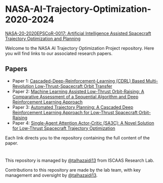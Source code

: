 # NASA-AI-Trajectory-Optimization-2020-2024
[NASA-20-2020EPSCoR-0017: Artificial Intelligence Assisted Spacecraft Trajectory Optimization and Planning](https://iscaaslab.com/artificial-intelligence-assisted-spacecraft-trajectory-optimization-and-planning/)

Welcome to the NASA AI Trajectory Optimization Project repository. Here you will find links to our associated research papers.

## Papers
<!--   -->
- Paper 1: [Cascaded-Deep-Reinforcement-Learning (CDRL) Based Multi-Revolution Low-Thrust-Spacecraft Orbit Transfer](https://github.com/iscaas/NASA-AI-Trajectory-Optimization-2020-2024/tree/main/CDRL-SAC-2Body)
- Paper 2: [Machine Learning Assisted Low-Thrust Orbit-Raising: A Comparative Assessment of a Sequential Algorithm and Deep Reinforcement Learning Approach](https://github.com/iscaas/NASA-AI-Trajectory-Optimization-2020-2024/tree/main/ML-Comparitive-study)
- Paper 3: [Automated Trajectory Planning: A Cascaded Deep Reinforcement Learning Approach for Low-Thrust Spacecraft Orbit-Raising](https://github.com/iscaas/NASA-AI-Trajectory-Optimization-2020-2024/tree/main/CDRL-SAC-2body%2BCislunar) 
- Paper 4: [Single-Agent Attention Actor-Critic (SA3C): A Novel Solution for Low-Thrust Spacecraft Trajectory Optimization](https://github.com/iscaas/NASA-AI-Trajectory-Optimization-2020-2024/tree/main/SA3C-2body+Cislunar)

Each link directs you to the repository containing the full content of the paper. 


# 

This repository is managed by [@talhazaidi13](https://github.com/talhazaidi13) from ISCAAS Research Lab.

Contributions to this repository are made by the lab team, with key management and oversight by [@talhazaidi13](https://github.com/talhazaidi13).
